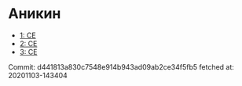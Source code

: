 # Аникин
- [1: CE](1.md)
- [2: CE](2.md)
- [3: CE](3.md)

Commit: d441813a830c7548e914b943ad09ab2ce34f5fb5
 fetched at: 20201103-143404
